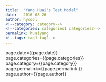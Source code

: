 ```yaml
---
title:  "Yang.Huai's Test Model"
date:   2016-08-26
author: hycool
<!--category: category-->
<!--categories: categories1 categories2-->
permalink: huaiyang
<!--tags: tag1 tag2-->
---
```


page.date={{page.date}}<br/>
page.categories={{page.categories}}<br/>
page.category={{page.category}}<br/>
page.permalink={{page.permalink }}<br/>
page.author={{page.author}}<br/>

